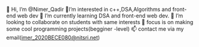 👋 Hi, I’m @Nimer_Qadir
👀I’m interested in c++,DSA,Algorithms and front-end web dev
🌱 I’m currently learning DSA and front-end web dev.
💞️ I’m looking to collaborate on students with same interests
🎯 focus is on making some cool programming projects(begginer -level)
📫 contact me via my email(imer_2020BECE080@nitsri.net)
<!---
VROSSI-46/VROSSI-46 is a ✨ special ✨ repository because its `README.md` (this file) appears on your GitHub profile.
You can click the Preview link to take a look at your changes.
--->
